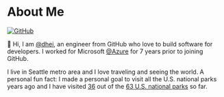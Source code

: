 # About Me

[![GitHub](https://img.shields.io/badge/GitHub-%40dhei-239a3b.svg)](https://github.com/dhei)

👋 Hi, I am [@dhei](https://github.com/dhei), an engineer from GitHub who love to build software for developers. I worked for Microsoft [@Azure](https://github.com/azure) for 7 years prior to joining GitHub.

I live in Seattle metro area and I love traveling and seeing the world. A personal fun fact: I made a personal goal to visit all the U.S. national parks years ago and I have visited [36](https://github.com/dhei/dhei.github.io/blob/main/posts/us-national-parks-rating.md#national-parks-ive-visited) out of the [63 U.S. national parks](https://en.wikipedia.org/wiki/List_of_national_parks_of_the_United_States) so far.
